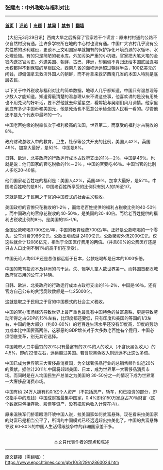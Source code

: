 ### 张耀杰：中外税收与福利对比

---

#### [首页](../../../..?n2860024) &nbsp;|&nbsp; [评论](../../../../../epoch-comment?n2860024) &nbsp;|&nbsp; [专题](../../../../../epoch-special?n2860024) &nbsp;|&nbsp; [禁闻](../../../../../epoch-news?n2860024) &nbsp;|&nbsp; [禁书](../../../../../books?n2860024) &nbsp;|&nbsp; [翻墙](https://github.com/gfw-breaker/nogfw/blob/master/README.md?n2860024)


<div class="post_content" id="artbody" itemprop="articleBody">
 <!-- article content begin -->
 <p>
  【大纪元3月29日讯】西南大旱之后拆穿了官家若干个谎言：原来村村通的公路不仅自然村没有通，连许多学校所在地的中心村也没有通。中国广大农村几乎没有公共性质的水利建设，更谈不上文明国家早就拥有的保护净化环境资源的水循环、水处理设施。有的只是简陋的老水库，外加污染严重的小坑塘。官家把大笔大笔的金钱内送贪官污吏，外送美国、朝鲜、古巴、非洲，却偏偏不肯归还给本国底层连喝水权都得不到保障的草根民众。西南几省的面积远远超过朝鲜半岛，100亿美元的闲钱，却偏偏拿去救济外国人的朝鲜，而不肯拿来救济西南几省的本国人特别是底层农民。
 </p>
 <p>
  以下关于中外税收与福利对比的简单数据，地球人几乎都知道，中国只有温总理等少数人才能知道。知道得最清楚的温总理从来不讲这些事，他喜欢讲的是没有用处也不用兑现的好听话，要不然他就去仰望星空，看嫦娥与吴刚们风月调情。他家里到底有多少中国币和美国元，他是死活也不愿意公示给全国人民看一看的。尽管他还不是九个代表中最坏的一个。
 </p>
 <p>
  中国老百姓缴的税率仅次于福利极高的法国，世界第二，而享受的福利才占税收的8%。
 </p>
 <p>
  政府财政总收入中的教育，卫生，社保等公共开支的比例，美国人42%，英国49%，加拿大最好，是52%．中国是8%。
 </p>
 <p>
  日韩、欧洲、北美政府的行政运行成本占政府支出的1％－2％，中国是46％。也就是说：他们国家的官吃税收的1％－2％ ，中国的官要吃46％。中国当官的比别人多吃20-40倍。
 </p>
 <p>
  他们国家老百姓吃的福利是：美国人42%，英国49%，加拿大最好，是52%。中国老百姓吃的是8%，中国老百姓所享受的比例只有别人的1/6至1/7。
 </p>
 <p>
  这就是取之于民用之于官的中国模式的社会主义税收。
 </p>
 <p>
  美国政府的官僚只花税收的1-2％ ，而给老百姓提供的福利占税收比例的40-50％ 。而中国政府的官僚花税收的40-50％，是美国的20-40倍。而给老百姓提供的福利占税收比例的8％，是美国的1/5-1/6。
 </p>
 <p>
  全国公款吃喝3700亿元/年，中国的教育经费700亿/年。正好是公款吃喝的一个零头。公车消费3986亿元。公款出境旅游 2400亿元。公款赌资外流2000亿元。仅这些就合计12086亿元，相当于全国医疗费用的两倍。（并且80%的公费医疗还是只占人口比例不到1%的高干们在享受）。
 </p>
 <p>
  中国无论人均GDP还是总值都远低于日本，公款吃喝却是日本的1000多倍。
 </p>
 <p>
  中国的教育投资不及非洲的乌干达，失、辍学儿童人数世界第一。而韩国首都汉城政府官员用的公车才14辆。
 </p>
 <p>
  日韩、欧洲、北美政府的行政运行成本占政府支出的1％-2％，中国是46％。还有官方自己公布的贪污腐败数额是一年25000亿。
 </p>
 <p>
  这就是取之于民用之于官的中国模式的社会主义税收。
 </p>
 <p>
  中国的官办市场经济导致世界上最严重也最具有中国特色的贫富悬殊，更是导致劳动所得之占GDP的15%左右，比印度都还要低，只有印度和美国的等国的1/3左右，中国的绝大部分（约60-80%）的老百姓生活水平还没有印度高，印度的劳动力成本比中国要高两倍，这邪恶的GDP增长对于大多数老百姓有个屁用，中国必须彻底变革，别无其它选择。
 </p>
 <p>
  中国城市人口中最穷的20%只有最富有的20%的人的收入（不含灰黑色收入）的4.5%，即约22倍左右，远远超过美国。若含灰黑色收入则远远不止这么多倍。
 </p>
 <p>
  中国已成为世界第三大奢侈品消费国，为全球奢侈品行业的总销售额作出近20%的贡献。据估计2011年中国将超越美国、日本，成为世界第一大奢侈品消费市场。而同时是在人均国民生产总值之为美国的 30-50分之一的情况下成为世界第一大奢侈品消费市场。
 </p>
 <p>
  中国有约 24万人拥有约0.1亿个人资产（不包括房产，轿车，和已投资的部分，即仅指手中的现钱）中国成财富最集中国家，0.4%即约150万家庭占70％财富（这个数据只包括存款、股票等资产，没有把灰色收入计算在内）。
 </p>
 <p>
  原来温铁军们挤着眼泪吓唬中国人说，拉美国家如何贫富悬殊。现在看来拉美国家的财富已是相当公平了，所谓的中国模式已经远远超出拉美化了。中国的贫富悬殊导致 60-80%的中国人生活得跟战争中的非洲国家差不多。
  <font color="#ffffff">
   (http://www.dajiyuan.com)
  </font>
  <br/>
  <center>
   <font class="GY13">
    本文只代表作者的观点和陈述
   </font>
  </center>
 </p>
 <!-- article content end -->
 <div id="below_article_ad">
 </div>
</div>


---

原文链接（需翻墙）：https://www.epochtimes.com/gb/10/3/29/n2860024.htm